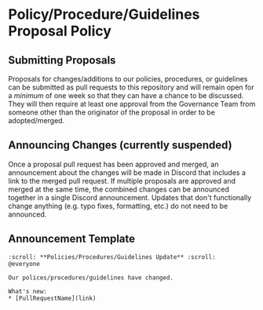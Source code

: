 # Policy/Procedure/Guidelines Proposal Policy

## Submitting Proposals

Proposals for changes/additions to our policies, procedures, or guidelines can be submitted as pull requests to this repository and will remain open for a *minimum* of one week so that they can have a chance to be discussed.  They will then require at least one approval from the Governance Team from someone other than the originator of the proposal in order to be adopted/merged.

## Announcing Changes (currently suspended)

Once a proposal pull request has been approved and merged, an announcement about the changes will be made in Discord that includes a link to the merged pull request.  If multiple proposals are approved and merged at the same time, the combined changes can be announced together in a single Discord announcement.  Updates that don't functionally change anything (e.g. typo fixes, formatting, etc.) do not need to be announced.

## Announcement Template

```
:scroll: **Policies/Procedures/Guidelines Update** :scroll:
@everyone

Our polices/procedures/guidelines have changed.

What's new:
* [PullRequestName](link)
```

